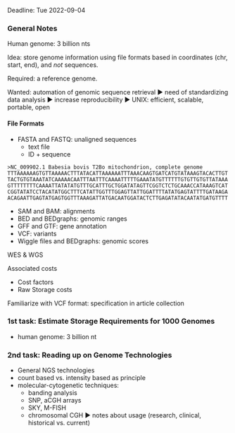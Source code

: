 Deadline: Tue 2022-09-04

### General Notes

Human genome: 3 billion nts

Idea: store genome information using file formats based in coordinates (chr, start, end), and _not_ sequences.

Required: a reference genome.

Wanted: automation of genomic sequence retrieval ▶️ need of standardizing data analysis ▶️ increase reproducibility ▶️ UNIX: efficient, scalable, portable, open

#### File Formats
* FASTA and FASTQ: unaligned sequences
  * text file
  * ID + sequence
  
```
>NC_009902.1 Babesia bovis T2Bo mitochondrion, complete genome
TTTAAAAAAGTGTTAAAAACTTTATACATTAAAAAATTTAAACAAGTGATCATGTATAAAGTACACTTGT
TACTGTGTAAATATCAAAAACAATTTAATTTCAAAATTTTTGAAATATGTTTTTTGTGTTGTGTTATAAA
GTTTTTTTTCAAAATTATATATGTTTGCATTTGCTGGATATAGTTCGGTCTCTGCAAACCATAAAGTCAT
CGGTATATCCTACATATGGCTTTCATATTGGTTTGGAGTTATTGGATTTTATATGAGTATTTTGATAAGA
ACAGAATTGAGTATGAGTGGTTTAAAGATTATGACAATGGATACTCTTGAGATATACAATATGATGTTTT
```
  
* SAM and BAM: alignments
* BED and BEDgraphs: genomic ranges
* GFF and GTF: gene annotation
* VCF: variants
* Wiggle files and BEDgraphs: genomic scores

WES & WGS 

Associated costs
* Cost factors
* Raw Storage costs 

Familiarize with VCF format: specification in article collection

### 1st task: Estimate Storage Requirements for 1000 Genomes
* human genome: 3 billion nt

### 2nd task: Reading up on Genome Technologies

* General NGS technologies
* count based vs. intensity based as principle
* molecular-cytogenetic techniques:
  * banding analysis
  * SNP, aCGH arrays
  * SKY, M-FISH
  * chromosomal CGH
▶️ notes about usage (research, clinical, historical vs. current)
